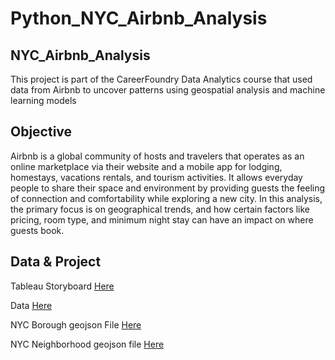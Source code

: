 # Python_NYC_Airbnb_Analysis
## NYC_Airbnb_Analysis
This project is part of the CareerFoundry Data Analytics course that used data from Airbnb to uncover patterns using geospatial analysis and machine learning models

## Objective
Airbnb is a global community of hosts and travelers that operates as an online marketplace via their website and a mobile app for lodging, homestays, vacations rentals, and tourism activities.  It allows everyday people to share their space and environment by providing guests the feeling of connection and comfortability while exploring a new city. In this analysis, the primary focus is on geographical trends,  and how certain factors like pricing,  room type,  and minimum night stay can have an impact on where guests book.

## Data & Project
Tableau Storyboard [Here](https://public.tableau.com/app/profile/shelby.steele/viz/NewYorkCityAirbnbAnalysis_16709649117650/Story1)

Data [Here](https://docs.google.com/spreadsheets/d/11JqqHpVer8pryeNaYf4BM4bc69tJ_9Vh/edit?usp=share_link&ouid=112791904850399999148&rtpof=true&sd=true)

NYC Borough geojson File [Here](https://drive.google.com/file/d/1AvURv103ZuA01bGEY0oz7ihOGOH95aXq/view?usp=share_link)

NYC Neighborhood geojson file [Here](https://drive.google.com/file/d/1jbEBeAlZEcaSkdciuJG4LGWrnlKc8dBU/view?usp=share_link)
